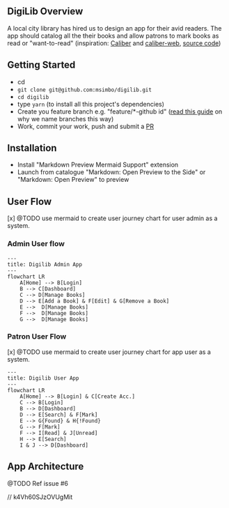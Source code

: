 ## DigiLib Overview

A local city library has hired us to design an app for their avid readers. The app should catalog all the their books and allow patrons to mark books as read or "want-to-read" (inspiration: [Caliber](https://calibre-ebook.com/) and [caliber-web](https://books.deletosh.com/), [source code](https://github.com/janeczku/calibre-web))

## Getting Started

- cd <your project directory>
- `git clone git@github.com:msimbo/digilib.git`
- `cd digilib`
- type `yarn` (to install all this project's dependencies)
- Create you feature branch e.g. "feature/\*-github id" ([read this guide](https://dev.to/varbsan/a-simplified-convention-for-naming-branches-and-commits-in-git-il4) on why we name branches this way)
- Work, commit your work, push and submit a [PR](https://docs.github.com/en/pull-requests/collaborating-with-pull-requests/proposing-changes-to-your-work-with-pull-requests/creating-a-pull-request)

## Installation
- Install "Markdown Preview Mermaid Support" extension
- Launch from catalogue "Markdown: Open Preview to the Side" or "Markdown: Open Preview" to preview

## User Flow
[x] @TODO use mermaid to create user journey chart for user admin as a system.

### Admin User flow
```mermaid
---
title: Digilib Admin App
---
flowchart LR
    A[Home] --> B[Login]
    B --> C[Dashboard]
    C --> D[Manage Books]
    D --> E[Add a Book] & F[Edit] & G[Remove a Book]
    E -->  D[Manage Books]
    F -->  D[Manage Books]
    G -->  D[Manage Books]
```

### Patron User Flow
[x] @TODO use mermaid to create user journey chart for app user as a system.

```mermaid
---
title: Digilib User App
---
flowchart LR
    A[Home] --> B[Login] & C[Create Acc.]
    C --> B[Login]
    B --> D[Dashboard]
    D --> E[Search] & F[Mark]
    E --> G{Found} & H{!Found}
    G --> F[Mark]
    F --> I[Read] & J[Unread]
    H --> E[Search]
    I & J --> D[Dashboard]
```

## App Architecture

@TODO Ref issue #6

// k4Vh60SJzOVUgMit
